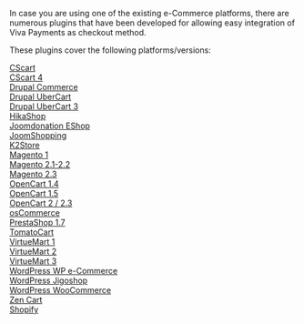 In case you are using one of the existing e-Commerce platforms, there are numerous plugins that have been developed for allowing easy integration of Viva Payments as checkout method.

These plugins cover the following platforms/versions:

<a href="https://github.com/VivaPayments/API/tree/master/Plugins/cscart/cscart-vivawallet">CScart</a><br/>
<a href="https://github.com/VivaPayments/API/tree/master/Plugins/cscart/cscart4-vivawallet">CScart 4</a><br/>
<a href="https://github.com/VivaPayments/API/tree/master/Plugins/drupal/commerce_vivawallet-7.x-1.0/commerce_vivawallet">Drupal Commerce</a><br/>
<a href="https://github.com/VivaPayments/API/tree/master/Plugins/drupal/uc_vivawallet">Drupal UberCart</a><br/>
<a href="https://github.com/VivaPayments/API/tree/master/Plugins/drupal/uc3_vivawallet/uc_vivawallet">Drupal UberCart 3</a><br/>
<a href="https://github.com/VivaPayments/API/tree/master/Plugins/hikashop/plg_viva_hikashop">HikaShop</a><br/>
<a href="https://github.com/VivaPayments/API/tree/master/Plugins/joomla/joomdonation_eshop/os_viva">Joomdonation EShop</a><br/>
<a href="https://github.com/VivaPayments/API/tree/master/Plugins/joomla/joomshopping_viva">JoomShopping</a><br/>
<a href="https://github.com/VivaPayments/API/tree/master/Plugins/k2store/k2store-viva-payment">K2Store</a><br/>
<a href="https://github.com/VivaPayments/API/tree/master/Plugins/magento/magvivawallet">Magento 1</a><br/>
<a href="https://github.com/VivaPayments/API/tree/master/Plugins/magento/magento2_vivawallet">Magento 2.1-2.2</a><br/>
<a href="https://github.com/VivaPayments/API/tree/master/Plugins/magento/magento23_vivawallet">Magento 2.3</a><br/>
<a href="https://github.com/VivaPayments/API/tree/master/Plugins/opencart/OpenCart%201.4">OpenCart 1.4</a><br/>
<a href="https://github.com/VivaPayments/API/tree/master/Plugins/opencart/OpenCart%201.5">OpenCart 1.5</a><br/>
<a href="https://github.com/VivaPayments/API/tree/master/Plugins/opencart/OpenCart%202.0%20-%202.1%20-%202.2">OpenCart 2 / 2.3</a><br/>
<a href="https://github.com/VivaPayments/API/tree/master/Plugins/oscommerce/vivawallet">osCommerce</a><br/>
<a href="https://github.com/VivaPayments/API/tree/master/Plugins/prestashop/vivawallet">PrestaShop 1.7</a><br/>
<a href="https://github.com/VivaPayments/API/tree/master/Plugins/tomatocart/vivawallet">TomatoCart</a><br/>
<a href="https://github.com/VivaPayments/API/tree/master/Plugins/virtuemart/vm1_vivawallet">VirtueMart 1</a><br/>
<a href="https://github.com/VivaPayments/API/tree/master/Plugins/virtuemart/vm2_plugin_vivawallet">VirtueMart 2</a><br/>
<a href="https://github.com/VivaPayments/API/tree/master/Plugins/virtuemart/vm3_plugin_vivawallet">VirtueMart 3</a><br/>
<a href="https://github.com/VivaPayments/API/tree/master/Plugins/wordpress/WP%20e-Commerce%20vivawallet">WordPress WP e-Commerce</a><br/>
<a href="https://github.com/VivaPayments/API/tree/master/Plugins/wordpress/vivawallet-for-jigoshop">WordPress Jigoshop</a><br/>
<a href="https://github.com/VivaPayments/API/tree/master/Plugins/wordpress/vivawallet-for-woocommerce">WordPress WooCommerce</a><br/>
<a href="https://github.com/VivaPayments/API/tree/master/Plugins/zencart/vivawallet">Zen Cart</a><br/>
<a href="https://github.com/VivaPayments/API/wiki/Shopify-Integration">Shopify</a><br/>
